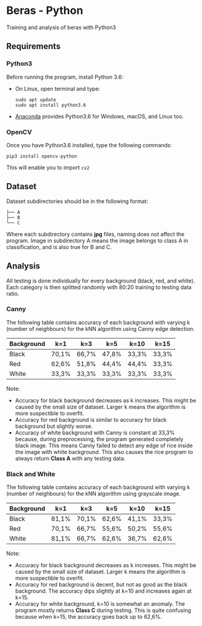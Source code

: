 # Beras - Python
Training and analysis of beras with Python3

## Requirements

### Python3
Before running the program, install Python 3.6:
* On Linux, open terminal and type: 
  ```
  sudo apt update
  sudo apt install python3.6
  ```
* [Anaconda](https://www.continuum.io/downloads) provides Python3.6 for Windows, macOS, and Linux too.

### OpenCV
Once you have Python3.6 installed, type the following commands:
```
pip3 install opencv-python
```
This will enable you to import `cv2`

## Dataset
Dataset subdirectories should be in the following format:
```
├── A
├── B
└── C
```
Where each subdirectory contains **jpg** files, naming does not affect the program.
Image in subdirectory A means the image belongs to class A in classification, and is also true for B and C.

## Analysis
All testing is done individually for every background (black, red, and white). Each category is then splitted randomly with 80:20 training to testing data ratio.
### Canny
The following table contains accuracy of each background with varying k (number of neighbours) for the kNN algorithm using Canny edge detection.

| Background  | k=1 | k=3 | k=5 | k=10 | k=15 |
|:------------|:---:|:---:|:---:|:----:|:----:|
| Black       | 70,1% | 66,7% | 47,8% | 33,3% | 33,3% |
| Red         | 62,6% | 51,8% | 44,4% | 44,4% | 33,3% |
| White       | 33,3% | 33,3% | 33,3% | 33,3% | 33,3% |

Note:
- Accuracy for black background decreases as k increases. This might be caused by the small size of dataset. Larger k means the algorithm is more suspectible to overfit.
- Accuracy for red background is similar to accuracy for black background but slightly worse.
- Accuracy of white background with Canny is constant at 33,3% because, during preprocessing, the program generated completely black image. This means Canny failed to detect any edge of rice inside the image with white background. This also causes the rice program to always return **Class A** with any testing data.

### Black and White
The following table contains accuracy of each background with varying k (number of neighbours) for the kNN algorithm using grayscale image.

| Background  | k=1 | k=3 | k=5 | k=10 | k=15 |
|:------------|:---:|:---:|:---:|:----:|:----:|
| Black       | 81,1% | 70,1% | 62,6% | 41,1% | 33,3% |
| Red         | 70,1% | 66,7% | 55,6% | 50,2% | 55,6% |
| White       | 81,1% | 66,7% | 62,6% | 36,7% | 62,6% |

Note:
- Accuracy for black background decreases as k increases. This might be caused by the small size of dataset. Larger k means the algorithm is more suspectible to overfit.
- Accuracy for red background is decent, but not as good as the black background. The accuracy dips slightly at k=10 and increases again at k=15.
- Accuracy for white background, k=10 is somewhat an anomaly. The program mostly returns **Class C** during testing. This is quite confusing because when k=15, the accuracy goes back up to 62,6%.